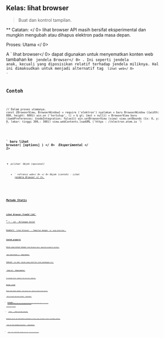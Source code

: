 ## Kelas: lihat browser

> Buat dan kontrol tampilan.

** Catatan: </ 0> lihat browser API masih bersifat eksperimental dan mungkin mengubah atau dihapus elektron pada masa depan.</p> 

Proses:  Utama </ 0></p> 

A ` lihat browser</ 0> dapat digunakan untuk menyematkan konten web tambahan ke
 <code> jendela Browser</ 0> . Ini seperti jendela anak, kecuali yang diposisikan relatif terhadap jendela miliknya. Hal ini dimaksudkan untuk menjadi alternatif
 tag <code> lihat web</ 0> .</p>

<h2>Contoh</h2>

<pre><code class="javascript">// Dalam proses utamanya.
const {BrowserView, BrowserWindow} = require ('elektron') nyalakan = baru BrowserWindow ({width: 800, height: 600}) win.on ('tertutup', () = & gt; {mut = null}) = BrowserView baru ({webPreferences: {nodeIntegration: false}}) win.setBrowserView (view) view.setBounds ({x: 0, y: 0, lebar: tinggi 300,: 300}) view.webContents.loadURL ('https : //electron.atom.io ')
`</pre> 

### ` baru lihat browser( [options] ) </ 0>  <em> Eksperimental </ 1></h3>

<ul>
<li><code>pilihan` Objek (opsional) 

* ` refrensi web</ 0> </ 0> Objek (contoh) - Lihat <a href="browser-window.md">jendela Browser </ 1>.</li>
</ul></li>
</ul>

<h3>Metode Statis</h3>

<h4><code>Lihat Browser.fromId (id)`</h4> 
  * ` id </ 0>  Bilangan bulat</li>
</ul>

<p>Kembali <code> lihat Browser </ 0> - Tampilan dengan <code> id </ 0> yang diberikan .</p>

<h3>Contoh properti</h3>

<p>Objek yang dibuat dengan <code>lihat Browser baru </ 0> memiliki properti berikut:</p>

<h4><code> baru lihat browser () </ 0> <em> Eksperimental </ 1></h4>

<p>Sebuah <a href="web-contents.md"><code> isi Web </ 0> objek yang dimiliki oleh pandangan ini.</p>

<h4><code> lihat.id </ 0>  <em> Eksperimental </ 1></h4>

<p>A <code>bilangan bulat </ 0> mewakili ID unik dari tampilan.</p>

<h3>Metode contoh</h3>

<p>Objek yang dibuat dengan <code> lihat Browser baru </ 0> memiliki metode contoh berikut:</p>

<h4><code> lihat.set otomatis ubah ukuran (pilihan) </ 0>  <em> Eksperimental </ 1></h4>

<ul>
<li><code>pilihan` Objek 
    *  lebar </ 0>  Boolean - Jika <code> benar </ 0> , lebar tampilan akan tumbuh dan menyusut bersamaan dengan jendela. <code> false </ 0> secara default.</li>
<li><code> tinggi </ 0>  Boolean - Jika <code> benar </ 0> , tinggi tampilan akan tumbuh dan menyusut bersamaan dengan jendela. <code> salah </ 0> secara default.</li>
</ul></li>
</ul>

<h4><code> lihat.set batas (batas) </ 0>  <em> Eksperimental </ 1></h4>

<ul>
<li><code> batas </ 0>  <a href="structures/rectangle.md">  Empat persegi panjang </ 1></li>
</ul>

<p>Mengubah ukuran dan memindahkan pandangan ke batas yang tersedia relatif terhadap jendela.</p>

<h4><code> lihat.set latar belakang warna(warna) </ 0>  <em> Eksperimental </ 1></h4>

<ul>
<li><code> warna </ 0>  tali - Warna dalam <code> #aarrggbb </ 0> atau <code> #argb </ 0> . Saluran alfa bersifat opsional.</li>
</ul>